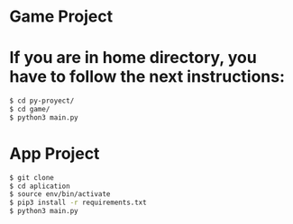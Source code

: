 # Game Project

# If you are in home directory, you have to follow the next instructions:

```sh
$ cd py-proyect/
$ cd game/
$ python3 main.py
```

# App Project
```sh
$ git clone 
$ cd aplication
$ source env/bin/activate
$ pip3 install -r requirements.txt
$ python3 main.py
```